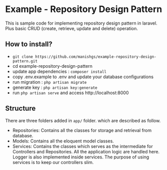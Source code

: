 # Example - Repository Design Pattern
This is sample code for implementing repository design pattern in laravel. Plus basic CRUD (create, retrieve, update and delete) operation.

## How to install?
* `git clone https://github.com/manishgs/example-repository-design-pattern.git`
* cd example-repository-design-pattern
* update app dependencies : `composer install`
* copy .env.example to .env and update your database configurations
* run migration : `php artisan migrate`
* generate key : `php artisan key:generate`
* run `php artisan serve` and access http://localhost:8000


## Structure

There are three folders added in `app/` folder. which are described as follow.
- Repositories: Contains all the classes for storage and retrieval from database. 
- Models: Contains all the eloquent model classes.
- Services: Contains the classes which serves as the intermediate for Controllers and Repositories. 
All the application logic are handled here. Logger is also implemented inside services. 
The purpose of using services is to keep our controllers slim.

